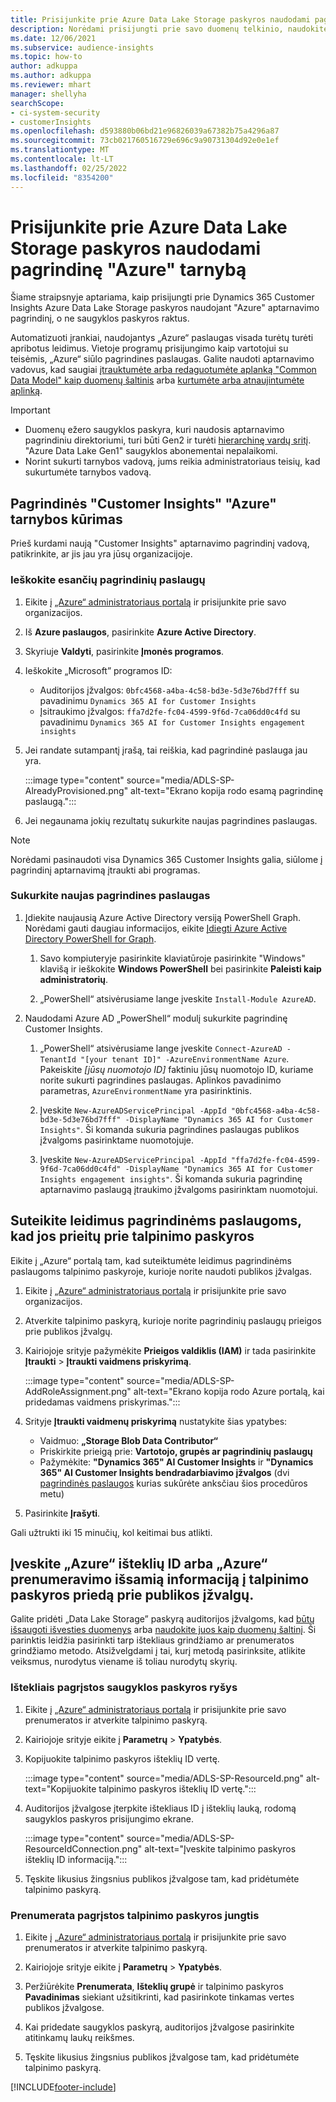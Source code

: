 ```yaml
---
title: Prisijunkite prie Azure Data Lake Storage paskyros naudodami pagrindinę tarnybą
description: Norėdami prisijungti prie savo duomenų telkinio, naudokite pagrindinę "Azure" tarnybą.
ms.date: 12/06/2021
ms.subservice: audience-insights
ms.topic: how-to
author: adkuppa
ms.author: adkuppa
ms.reviewer: mhart
manager: shellyha
searchScope:
- ci-system-security
- customerInsights
ms.openlocfilehash: d593880b06bd21e96826039a67382b75a4296a87
ms.sourcegitcommit: 73cb021760516729e696c9a90731304d92e0e1ef
ms.translationtype: MT
ms.contentlocale: lt-LT
ms.lasthandoff: 02/25/2022
ms.locfileid: "8354200"
---
```

# <a name="connect-to-an-azure-data-lake-storage-account-by-using-an-azure-service-principal"></a>Prisijunkite prie Azure Data Lake Storage paskyros naudodami pagrindinę "Azure" tarnybą

Šiame straipsnyje aptariama, kaip prisijungti prie Dynamics 365 Customer Insights Azure Data Lake Storage paskyros naudojant "Azure" aptarnavimo pagrindinį, o ne saugyklos paskyros raktus. 

Automatizuoti įrankiai, naudojantys „Azure“ paslaugas visada turėtų turėti apribotus leidimus. Vietoje programų prisijungimo kaip vartotojui su teisėmis, „Azure“ siūlo pagrindines paslaugas. Galite naudoti aptarnavimo vadovus, kad saugiai [įtrauktumėte arba redaguotumėte aplanką "Common Data Model" kaip duomenų šaltinis](connect-common-data-model.md) arba [kurtumėte arba atnaujintumėte aplinką](create-environment.md).

> [!IMPORTANT]
> - Duomenų ežero saugyklos paskyra, kuri naudosis aptarnavimo pagrindiniu direktoriumi, turi būti Gen2 ir turėti [hierarchinę vardų sritį](/azure/storage/blobs/data-lake-storage-namespace). "Azure Data Lake Gen1" saugyklos abonementai nepalaikomi.
> - Norint sukurti tarnybos vadovą, jums reikia administratoriaus teisių, kad sukurtumėte tarnybos vadovą.

## <a name="create-an-azure-service-principal-for-customer-insights"></a>Pagrindinės "Customer Insights" "Azure" tarnybos kūrimas

Prieš kurdami naują "Customer Insights" aptarnavimo pagrindinį vadovą, patikrinkite, ar jis jau yra jūsų organizacijoje.

### <a name="look-for-an-existing-service-principal"></a>Ieškokite esančių pagrindinių paslaugų

1. Eikite į [„Azure“ administratoriaus portalą](https://portal.azure.com) ir prisijunkite prie savo organizacijos.

2. Iš **Azure paslaugos**, pasirinkite **Azure Active Directory**.

3. Skyriuje **Valdyti**, pasirinkite **Įmonės programos**.

4. Ieškokite „Microsoft” programos ID:
   - Auditorijos įžvalgos: `0bfc4568-a4ba-4c58-bd3e-5d3e76bd7fff` su pavadinimu `Dynamics 365 AI for Customer Insights`
   - Įsitraukimo įžvalgos: `ffa7d2fe-fc04-4599-9f6d-7ca06dd0c4fd` su pavadinimu `Dynamics 365 AI for Customer Insights engagement insights`

5. Jei randate sutampantį įrašą, tai reiškia, kad pagrindinė paslauga jau yra. 
   
   :::image type="content" source="media/ADLS-SP-AlreadyProvisioned.png" alt-text="Ekrano kopija rodo esamą pagrindinę paslaugą.":::
   
6. Jei negaunama jokių rezultatų sukurkite naujas pagrindines paslaugas.

>[!NOTE]
>Norėdami pasinaudoti visa Dynamics 365 Customer Insights galia, siūlome į pagrindinį aptarnavimą įtraukti abi programas.

### <a name="create-a-new-service-principal"></a>Sukurkite naujas pagrindines paslaugas

1. Įdiekite naujausią Azure Active Directory versiją PowerShell Graph. Norėdami gauti daugiau informacijos, eikite [Įdiegti Azure Active Directory PowerShell for Graph](/powershell/azure/active-directory/install-adv2).

   1. Savo kompiuteryje pasirinkite klaviatūroje pasirinkite "Windows" klavišą ir ieškokite **Windows PowerShell** bei pasirinkite **Paleisti kaip administratorių**.
   
   1. „PowerShell“ atsivėrusiame lange įveskite `Install-Module AzureAD`.

2. Naudodami Azure AD „PowerShell“ modulį sukurkite pagrindinę Customer Insights.

   1. „PowerShell“ atsivėrusiame lange įveskite `Connect-AzureAD -TenantId "[your tenant ID]" -AzureEnvironmentName Azure`. Pakeiskite *[jūsų nuomotojo ID]* faktiniu jūsų nuomotojo ID, kuriame norite sukurti pagrindines paslaugas. Aplinkos pavadinimo parametras, `AzureEnvironmentName` yra pasirinktinis.
  
   1. Įveskite `New-AzureADServicePrincipal -AppId "0bfc4568-a4ba-4c58-bd3e-5d3e76bd7fff" -DisplayName "Dynamics 365 AI for Customer Insights"`. Ši komanda sukuria pagrindines paslaugas publikos įžvalgoms pasirinktame nuomotojuje. 

   1. Įveskite `New-AzureADServicePrincipal -AppId "ffa7d2fe-fc04-4599-9f6d-7ca06dd0c4fd" -DisplayName "Dynamics 365 AI for Customer Insights engagement insights"`. Ši komanda sukuria pagrindinę aptarnavimo paslaugą įtraukimo įžvalgoms pasirinktam nuomotojui.

## <a name="grant-permissions-to-the-service-principal-to-access-the-storage-account"></a>Suteikite leidimus pagrindinėms paslaugoms, kad jos prieitų prie talpinimo paskyros

Eikite į „Azure“ portalą tam, kad suteiktumėte leidimus pagrindinėms paslaugoms talpinimo paskyroje, kurioje norite naudoti publikos įžvalgas.

1. Eikite į [„Azure“ administratoriaus portalą](https://portal.azure.com) ir prisijunkite prie savo organizacijos.

1. Atverkite talpinimo paskyrą, kurioje norite pagrindinių paslaugų prieigos prie publikos įžvalgų.

1. Kairiojoje srityje pažymėkite **Prieigos valdiklis (IAM)** ir tada pasirinkite **Įtraukti** > **Įtraukti vaidmens priskyrimą**.

   :::image type="content" source="media/ADLS-SP-AddRoleAssignment.png" alt-text="Ekrano kopija rodo Azure portalą, kai pridedamas vaidmens priskyrimas.":::

1. Srityje **Įtraukti vaidmenų priskyrimą** nustatykite šias ypatybes:
   - Vaidmuo: **„Storage Blob Data Contributor“**
   - Priskirkite prieigą prie: **Vartotojo, grupės ar pagrindinių paslaugų**
   - Pažymėkite: **"Dynamics 365" AI Customer Insights** ir **"Dynamics 365" AI Customer Insights bendradarbiavimo įžvalgos** (dvi [pagrindinės paslaugos](#create-a-new-service-principal) kurias sukūrėte anksčiau šios procedūros metu)

1.  Pasirinkite **Įrašyti**.

Gali užtrukti iki 15 minučių, kol keitimai bus atlikti.

## <a name="enter-the-azure-resource-id-or-the-azure-subscription-details-in-the-storage-account-attachment-to-audience-insights"></a>Įveskite „Azure“ išteklių ID arba „Azure“ prenumeravimo išsamią informaciją į talpinimo paskyros priedą prie publikos įžvalgų.

Galite pridėti „Data Lake Storage” paskyrą auditorijos įžvalgoms, kad [būtų išsaugoti išvesties duomenys](manage-environments.md) arba [naudokite juos kaip duomenų šaltinį](/dynamics365/customer-insights/audience-insights/connect-dataverse-managed-lake). Ši parinktis leidžia pasirinkti tarp ištekliaus grindžiamo ar prenumeratos grindžiamo metodo. Atsižvelgdami į tai, kurį metodą pasirinksite, atlikite veiksmus, nurodytus viename iš toliau nurodytų skyrių.

### <a name="resource-based-storage-account-connection"></a>Ištekliais pagrįstos saugyklos paskyros ryšys

1. Eikite į [„Azure“ administratoriaus portalą](https://portal.azure.com) ir prisijunkite prie savo prenumeratos ir atverkite talpinimo paskyrą.

1. Kairiojoje srityje eikite į **Parametrų** > **Ypatybės**.

1. Kopijuokite talpinimo paskyros išteklių ID vertę.

   :::image type="content" source="media/ADLS-SP-ResourceId.png" alt-text="Kopijuokite talpinimo paskyros išteklių ID vertę.":::

1. Auditorijos įžvalgose įterpkite ištekliaus ID į išteklių lauką, rodomą saugyklos paskyros prisijungimo ekrane.

   :::image type="content" source="media/ADLS-SP-ResourceIdConnection.png" alt-text="Įveskite talpinimo paskyros išteklių ID informaciją.":::   

1. Tęskite likusius žingsnius publikos įžvalgose tam, kad pridėtumėte talpinimo paskyrą.

### <a name="subscription-based-storage-account-connection"></a>Prenumerata pagrįstos talpinimo paskyros jungtis

1. Eikite į [„Azure“ administratoriaus portalą](https://portal.azure.com) ir prisijunkite prie savo prenumeratos ir atverkite talpinimo paskyrą.

1. Kairiojoje srityje eikite į **Parametrų** > **Ypatybės**.

1. Peržiūrėkite **Prenumerata**, **Išteklių grupė** ir talpinimo paskyros **Pavadinimas** siekiant užsitikrinti, kad pasirinkote tinkamas vertes publikos įžvalgose.

1. Kai pridedate saugyklos paskyrą, auditorijos įžvalgose pasirinkite atitinkamų laukų reikšmes.

1. Tęskite likusius žingsnius publikos įžvalgose tam, kad pridėtumėte talpinimo paskyrą.


[!INCLUDE[footer-include](../includes/footer-banner.md)]